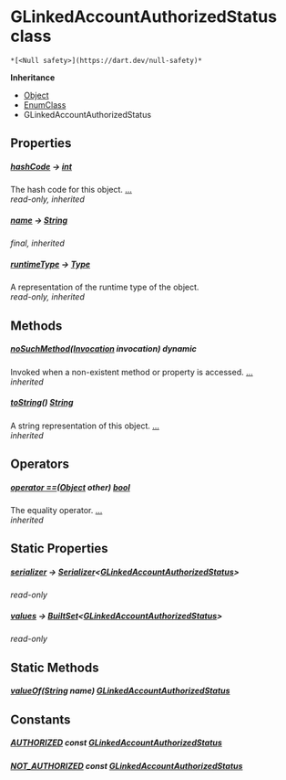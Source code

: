 


# GLinkedAccountAuthorizedStatus class






    *[<Null safety>](https://dart.dev/null-safety)*





**Inheritance**

- [Object](https://api.flutter.dev/flutter/dart-core/Object-class.html)
- [EnumClass](https://pub.dev/documentation/built_value/8.1.4/built_value/EnumClass-class.html)
- GLinkedAccountAuthorizedStatus







## Properties

##### [hashCode](https://api.flutter.dev/flutter/dart-core/Object/hashCode.html) &#8594; [int](https://api.flutter.dev/flutter/dart-core/int-class.html)



The hash code for this object. [...](https://api.flutter.dev/flutter/dart-core/Object/hashCode.html)  
_read-only, inherited_



##### [name](https://pub.dev/documentation/built_value/8.1.4/built_value/EnumClass/name.html) &#8594; [String](https://api.flutter.dev/flutter/dart-core/String-class.html)



   
_final, inherited_



##### [runtimeType](https://api.flutter.dev/flutter/dart-core/Object/runtimeType.html) &#8594; [Type](https://api.flutter.dev/flutter/dart-core/Type-class.html)



A representation of the runtime type of the object.   
_read-only, inherited_




## Methods

##### [noSuchMethod](https://api.flutter.dev/flutter/dart-core/Object/noSuchMethod.html)([Invocation](https://api.flutter.dev/flutter/dart-core/Invocation-class.html) invocation) dynamic



Invoked when a non-existent method or property is accessed. [...](https://api.flutter.dev/flutter/dart-core/Object/noSuchMethod.html)  
_inherited_



##### [toString](https://pub.dev/documentation/built_value/8.1.4/built_value/EnumClass/toString.html)() [String](https://api.flutter.dev/flutter/dart-core/String-class.html)



A string representation of this object. [...](https://pub.dev/documentation/built_value/8.1.4/built_value/EnumClass/toString.html)  
_inherited_




## Operators

##### [operator ==](https://api.flutter.dev/flutter/dart-core/Object/operator_equals.html)([Object](https://api.flutter.dev/flutter/dart-core/Object-class.html) other) [bool](https://api.flutter.dev/flutter/dart-core/bool-class.html)



The equality operator. [...](https://api.flutter.dev/flutter/dart-core/Object/operator_equals.html)  
_inherited_




## Static Properties

##### [serializer](../third_party_yonomi_graphql_schema_schema.docs.schema.gql/GLinkedAccountAuthorizedStatus/serializer.md) &#8594; [Serializer](https://pub.dev/documentation/built_value/8.1.4/serializer/Serializer-class.html)&lt;[GLinkedAccountAuthorizedStatus](../third_party_yonomi_graphql_schema_schema.docs.schema.gql/GLinkedAccountAuthorizedStatus-class.md)>



   
_read-only_



##### [values](../third_party_yonomi_graphql_schema_schema.docs.schema.gql/GLinkedAccountAuthorizedStatus/values.md) &#8594; [BuiltSet](https://pub.dev/documentation/built_collection/5.1.1/built_collection/BuiltSet-class.html)&lt;[GLinkedAccountAuthorizedStatus](../third_party_yonomi_graphql_schema_schema.docs.schema.gql/GLinkedAccountAuthorizedStatus-class.md)>



   
_read-only_




## Static Methods

##### [valueOf](../third_party_yonomi_graphql_schema_schema.docs.schema.gql/GLinkedAccountAuthorizedStatus/valueOf.md)([String](https://api.flutter.dev/flutter/dart-core/String-class.html) name) [GLinkedAccountAuthorizedStatus](../third_party_yonomi_graphql_schema_schema.docs.schema.gql/GLinkedAccountAuthorizedStatus-class.md)



   





## Constants

##### [AUTHORIZED](../third_party_yonomi_graphql_schema_schema.docs.schema.gql/GLinkedAccountAuthorizedStatus/AUTHORIZED-constant.md) const [GLinkedAccountAuthorizedStatus](../third_party_yonomi_graphql_schema_schema.docs.schema.gql/GLinkedAccountAuthorizedStatus-class.md)



   




##### [NOT_AUTHORIZED](../third_party_yonomi_graphql_schema_schema.docs.schema.gql/GLinkedAccountAuthorizedStatus/NOT_AUTHORIZED-constant.md) const [GLinkedAccountAuthorizedStatus](../third_party_yonomi_graphql_schema_schema.docs.schema.gql/GLinkedAccountAuthorizedStatus-class.md)



   










